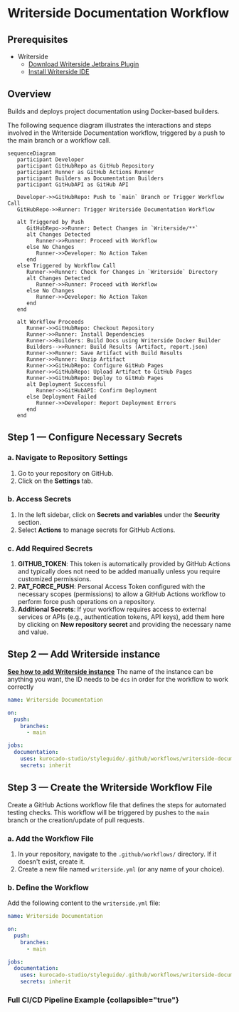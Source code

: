 <!--
 * Made with ❤️ and adobo by Kurocado Studio
 * Copyright (c) 2024. All Rights Reserved.
 *
 * Learn more about Kurocado Studio: {@link https://www.kurocado.studio}
 *
 * Explore our open-source projects: {@link https://github.com/kurocado-studio}
-->

# Writerside Documentation Workflow

## Prerequisites

- Writerside
  - [Download Writerside Jetbrains Plugin](https://plugins.jetbrains.com/plugin/20158-writerside)
  - [Install Writerside IDE](https://www.jetbrains.com/writerside/)

## Overview

Builds and deploys project documentation using Docker-based builders.

The following sequence diagram illustrates the interactions and steps involved in the Writerside
Documentation workflow, triggered by a push to the main branch or a workflow call.

```mermaid
sequenceDiagram
   participant Developer
   participant GitHubRepo as GitHub Repository
   participant Runner as GitHub Actions Runner
   participant Builders as Documentation Builders
   participant GitHubAPI as GitHub API

   Developer->>GitHubRepo: Push to `main` Branch or Trigger Workflow Call
   GitHubRepo->>Runner: Trigger Writerside Documentation Workflow

   alt Triggered by Push
      GitHubRepo->>Runner: Detect Changes in `Writerside/**`
      alt Changes Detected
         Runner->>Runner: Proceed with Workflow
      else No Changes
         Runner->>Developer: No Action Taken
      end
   else Triggered by Workflow Call
      Runner->>Runner: Check for Changes in `Writerside` Directory
      alt Changes Detected
         Runner->>Runner: Proceed with Workflow
      else No Changes
         Runner->>Developer: No Action Taken
      end
   end

   alt Workflow Proceeds
      Runner->>GitHubRepo: Checkout Repository
      Runner->>Runner: Install Dependencies
      Runner->>Builders: Build Docs using Writerside Docker Builder
      Builders-->>Runner: Build Results (Artifact, report.json)
      Runner->>Runner: Save Artifact with Build Results
      Runner->>Runner: Unzip Artifact
      Runner->>GitHubRepo: Configure GitHub Pages
      Runner->>GitHubRepo: Upload Artifact to GitHub Pages
      Runner->>GitHubRepo: Deploy to GitHub Pages
      alt Deployment Successful
         Runner->>GitHubAPI: Confirm Deployment
      else Deployment Failed
         Runner->>Developer: Report Deployment Errors
      end
   end
```

## Step 1 — Configure Necessary Secrets

### a. Navigate to Repository Settings

1. Go to your repository on GitHub.
2. Click on the **Settings** tab.

### b. Access Secrets

1. In the left sidebar, click on **Secrets and variables** under the **Security** section.
2. Select **Actions** to manage secrets for GitHub Actions.

### c. Add Required Secrets

1. **GITHUB_TOKEN**: This token is automatically provided by GitHub Actions and typically does not
   need to be added manually unless you require customized permissions.
2. **PAT_FORCE_PUSH**: Personal Access Token configured with the necessary scopes (permissions) to
   allow a GitHub Actions workflow to perform force push operations on a repository.
3. **Additional Secrets**: If your workflow requires access to external services or APIs (e.g.,
   authentication tokens, API keys), add them here by clicking on **New repository secret** and
   providing the necessary name and value.

## Step 2 — Add Writerside instance

**[See how to add Writerside instance](https://www.jetbrains.com/help/writerside/instances.html)**
<note>The name of the instance can be anything you want, the ID needs to be `dcs` in order for the
workflow to work correctly</note>

```yaml
name: Writerside Documentation

on:
  push:
    branches:
      - main

jobs:
  documentation:
    uses: kurocado-studio/styleguide/.github/workflows/writerside-documentation@main
    secrets: inherit
```

## Step 3 — Create the Writerside Workflow File

Create a GitHub Actions workflow file that defines the steps for automated testing checks. This
workflow will be triggered by pushes to the `main` branch or the creation/update of pull requests.

### a. Add the Workflow File

1. In your repository, navigate to the `.github/workflows/` directory. If it doesn't exist, create
   it.
2. Create a new file named `writerside.yml` (or any name of your choice).

### b. Define the Workflow

Add the following content to the `writerside.yml` file:

```yaml
name: Writerside Documentation

on:
  push:
    branches:
      - main

jobs:
  documentation:
    uses: kurocado-studio/styleguide/.github/workflows/writerside-documentation@main
    secrets: inherit
```

### Full CI/CD Pipeline Example {collapsible="true"}

<code-block lang="yaml" src="ci.yml" />
